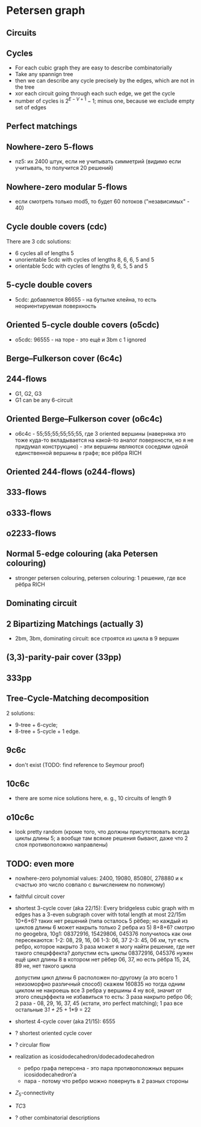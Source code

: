 # Petersen graph

## Circuits

## Cycles
- For each cubic graph they are easy to describe combinatorially
- Take any spannign tree
- then we can describe any cycle precisely by the edges, which are not in the tree
- xor each circuit going through each such edge, we get the cycle
- number of cycles is $2^{E-V+1}-1$; minus one, because we exclude empty set of edges

## Perfect matchings

## Nowhere-zero 5-flows
- nz5: их 2400 штук, если не учитывать симметрий (видимо если учитывать, то получится 20 решений)

## Nowhere-zero modular 5-flows
- если смотреть только mod5, то будет 60 потоков ("независимых" - 40)

## Cycle double covers (cdc)
There are 3 cdc solutions:
- 6 cycles all of lengths 5
- unorientable 5cdc with cycles of lengths 8, 6, 6, 5 and 5
- orientable 5cdc with cycles of lengths 9, 6, 5, 5 and 5

## 5-cycle double covers
- 5cdc: добавляется 86655 - на бутылке клейна, то есть неориентируемая поверхность

## Oriented 5-cycle double covers (o5cdc)
- o5cdc: 96555 - на торе - это ещё и 3bm с 1 ignored

## Berge&ndash;Fulkerson cover (6c4c)

## 244-flows
- G1, G2, G3
- G1 can be any 6-circuit

## Oriented Berge&ndash;Fulkerson cover (o6c4c)
- o6c4c - 55;55;55;55;55;55, где 3 oriented вершины (наверняка это тоже куда-то вкладывается на какой-то аналог поверхности, но я не придумал конструкцию) - эти вершины являются соседями одной единственной вершины в графе; все рёбра RICH

## Oriented 244-flows (o244-flows)

## 333-flows

## o333-flows

## o2233-flows

## Normal 5-edge colouring (aka Petersen colouring)
- stronger petersen colouring, petersen colouring: 1 решение, где все рёбра RICH

## Dominating circuit

## 2 Bipartizing Matchings (actually 3)
- 2bm, 3bm, dominating circuit: все строятся из цикла в 9 вершин

## (3,3)-parity-pair cover (33pp)

## 333pp

## Tree-Cycle-Matching decomposition
2 solutions:
- 9-tree + 6-cycle;
- 8-tree + 5-cycle + 1 edge.

## 9c6c
- don't exist (TODO: find reference to Seymour proof)

## 10c6c
- there are some nice solutions here, e. g., 10 circuits of length 9

## o10c6c
- look pretty random (кроме того, что должны присутствовать всегда циклы длины 5; а вообще там всякие решения бывают, даже что 2 слоя противоположно направлены)

## TODO: even more

- nowhere-zero polynomial values: 2400, 19080, 85080(, 278880 и к счастью это число совпало с вычислением по полиному)
- faithful circuit cover
- shortest 3-cycle cover (aka 22/15):
    Every bridgeless cubic graph with m edges has a 3-even subgraph cover with total length at most 22/15m
    10+6+6? таких нет решений (типа осталось 5 рёбер; но каждый из циклов длины 6 может накрыть только 2 ребра из 5)
    8+8+6? смотрю по geogebra, 10g1: 08372916, 15429806, 045376
    получилось
    как они пересекаются:
        1-2: 08, 29, 16, 06
        1-3: 06, 37
        2-3: 45, 06
    хм, тут есть ребро, которое накрыто 3 раза
    может я могу найти решение, где нет такого спецэффекта?
    допустим есть циклы 08372916, 045376
    нужен ещё цикл длины 8
    в котором нет рёбер 06, 37, но есть рёбра 15, 24, 89
    не, нет такого цикла

    допустим цикл длины 6 расположен по-другому (а это всего 1 неизоморфно различный способ)
    скажем 160835
    но тогда одним циклом не накроешь все 3 ребра у вершины 4
    ну всё, значит от этого спецэффекта не избавиться
    то есть: 3 раза накрыто ребро 06; 2 раза - 08, 29, 16, 37, 45 (кстати, это perfect matching); 1 раз все остальные
    3*1 + 2*5 + 1*9 = 22
- shortest 4-cycle cover (aka 21/15): 6555
- ? shortest oriented cycle cover
- ? circular flow
- realization as icosidodecahedron/dodecadodecahedron
    - ребро графа петерсена - это пара противоположных вершин icosidodecahedron'а
    - пара - потому что ребро можно повернуть в 2 разных стороны
- $Z_5$-connectivity
- $TC3$
- ? other combinatorial descriptions
